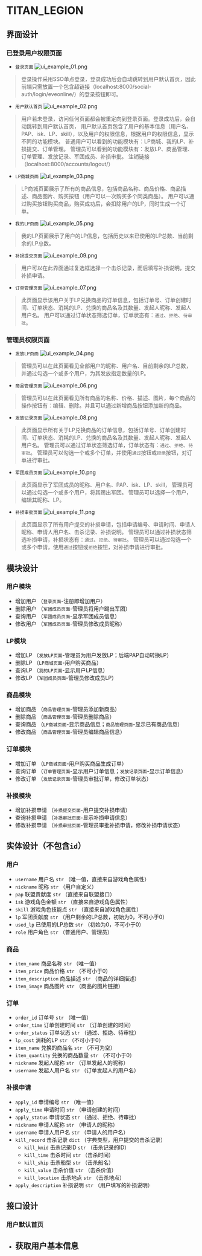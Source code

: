 # TITAN_LEGION

## 界面设计

### 已登录用户权限页面
- `登录页面`
![ui_example_01.png](readme_images/ui_example_01.png) 
> 登录操作采用SSO单点登录，登录成功后会自动跳转到用户默认首页，因此前端只需放置一个包含超链接（localhost:8000/social-auth/login/eveonline/）的登录按钮即可。
- `用户默认首页`
![ui_example_02.png](readme_images/ui_example_02.png)
> 用户若未登录，访问任何页面都会被重定向到登录页面。登录成功后，会自动跳转到用户默认首页，
> 用户默认首页包含了用户的基本信息（用户名、PAP、isk、LP、skill），以及用户的权限信息，根据用户的权限信息，显示不同的功能模块。
> 普通用户可以看到的功能模块有：LP商城、我的LP、补损提交、订单管理。
> 管理员可以看到的功能模块有：发放LP、商品管理、订单管理、发放记录、军团成员、补损审批。
> 注销链接（localhost:8000/accounts/logout/）
- `LP商城页面`
![ui_example_03.png](readme_images/ui_example_03.png)
> LP商城页面展示了所有的商品信息，包括商品名称、商品价格、商品描述、商品图片、购买按钮（用户可以一次购买多个同类商品）。
> 用户可以通过购买按钮购买商品，购买成功后，会扣除用户的LP，同时生成一个订单。
- `我的LP页面`
![ui_example_05.png](readme_images/ui_example_05.png)
> 我的LP页面展示了用户的LP信息，包括历史以来已使用的LP总数、当前剩余的LP总数。
- `补损提交页面`
![ui_example_09.png](readme_images/ui_example_09.png)
> 用户可以在此界面通过复选框选择一个击杀记录，而后填写补损说明，提交补损申请。
- `订单管理页面`
![ui_example_07.png](readme_images/ui_example_07.png)
> 此页面显示该用户关于LP兑换商品的订单信息，包括订单号、订单创建时间、订单状态、消耗的LP、兑换的商品名及其数量、发起人昵称、发起人用户名。
> 用户可以通过订单状态筛选订单，订单状态有：`通过`、`拒绝`、`待审批`。
### 管理员权限页面
- `发放LP页面`
![ui_example_04.png](readme_images/ui_example_04.png)
> 管理员可以在此页面看见全部用户的昵称、用户名、目前剩余的LP总数，并通过勾选一个或多个用户，为其发放指定数量的LP。
- `商品管理页面`
![ui_example_06.png](readme_images/ui_example_06.png)
> 管理员可以在此页面看见所有商品的名称、价格、描述、图片，每个商品的操作按钮有：编辑、删除。并且可以通过新增商品按钮添加新的商品。
- `发放记录页面`
![ui_example_08.png](readme_images/ui_example_08.png)
> 此页面显示所有关于LP兑换商品的订单信息，包括订单号、订单创建时间、订单状态、消耗的LP、兑换的商品名及其数量、发起人昵称、发起人用户名。
> 管理员可以通过订单状态筛选订单，订单状态有：`通过`、`拒绝`、`待审批`。
> 管理员可以勾选一个或多个订单，并使用`通过`按钮或`拒绝`按钮，对订单进行审批。
- `军团成员页面`
![ui_example_10.png](readme_images/ui_example_10.png)
> 此页面显示了军团成员的昵称、用户名、PAP、isk、LP、skill，
> 管理员可以通过勾选一个或多个用户，将其踢出军团。
> 管理员可以选择一个用户，编辑其昵称、LP。
- `补损审批页面`
![ui_example_11.png](readme_images/ui_example_11.png)
> 此页面显示了所有用户提交的补损申请，包括申请编号、申请时间、申请人昵称、申请人用户名、击杀记录、补损说明。
> 管理员可以通过补损状态筛选补损申请，补损状态有：`通过`、`拒绝`、`待审批`。
> 管理员可以通过勾选一个或多个申请，使用`通过`按钮或`拒绝`按钮，对补损申请进行审批。

## 模块设计

### 用户模块
- 增加用户 （`登录页面`-注册即增加用户）
- 删除用户 （`军团成员页面`-管理员将用户踢出军团）
- 查询用户 （`军团成员页面`-显示军团成员信息）
- 修改用户 （`军团成员页面`-管理员修改成员昵称）

### LP模块
- 增加LP （`发放LP页面`-管理员为用户发放LP；后端PAP自动转换LP）
- 删除LP （`LP商城页面`-用户购买商品）
- 查询LP （`我的LP页面`-显示用户LP信息）
- 修改LP （`军团成员页面`-管理员修改成员LP）

### 商品模块
- 增加商品 （`商品管理页面`-管理员添加新商品）
- 删除商品 （`商品管理页面`-管理员删除商品）
- 查询商品 （`LP商城页面`-显示商品信息；`商品管理页面`-显示已有商品信息）
- 修改商品 （`商品管理页面`-管理员编辑商品信息）

### 订单模块
- 增加订单 （`LP商城页面`-用户购买商品生成订单）
- 查询订单 （`订单管理页面`-显示用户订单信息；`发放记录页面`-显示订单信息）
- 修改订单 （`发放记录页面`-管理员审批订单，修改订单状态）

### 补损模块
- 增加补损申请 （`补损提交页面`-用户提交补损申请）
- 查询补损申请 （`补损审批页面`-显示补损申请信息）
- 修改补损申请 （`补损审批页面`-管理员审批补损申请，修改补损申请状态）

## 实体设计（不包含`id`）

### 用户
- `username` 用户名 `str` （唯一值，直接来自游戏角色属性）
- `nickname` 昵称 `str` （用户自定义）
- `pap` 联盟贡献度 `str` （直接来自联盟接口）
- `isk` 游戏角色金额 `str` （直接来自游戏角色属性）
- `skill` 游戏角色技能点 `str` （直接来自游戏角色属性）
- `lp` 军团贡献度 `str` （用户剩余的LP总数，初始为0，不可小于0）
- `used_lp` 已使用的LP总数 `str` （初始为0，不可小于0）
- `role` 用户角色 `str` （普通用户、管理员）

### 商品
- `item_name` 商品名称 `str` （唯一值）
- `item_price` 商品价格 `str` （不可小于0）
- `item_description` 商品描述 `str` （商品的详细描述）
- `item_image` 商品图片 `str` （商品的图片链接）

### 订单
- `order_id` 订单号 `str` （唯一值）
- `order_time` 订单创建时间 `str` （订单创建的时间）
- `order_status` 订单状态 `str` （通过、拒绝、待审批）
- `lp_cost` 消耗的LP `str` （不可小于0）
- `item_name` 兑换的商品名 `str` （不可为空）
- `item_quantity` 兑换的商品数量 `str` （不可小于0）
- `nickname` 发起人昵称 `str` （订单发起人的昵称）
- `username` 发起人用户名 `str` （订单发起人的用户名）

### 补损申请
- `apply_id` 申请编号 `str` （唯一值）
- `apply_time` 申请时间 `str` （申请创建的时间）
- `apply_status` 申请状态 `str` （通过、拒绝、待审批）
- `nickname` 申请人昵称 `str` （申请人的昵称）
- `username` 申请人用户名 `str` （申请人的用户名）
- `kill_record` 击杀记录 `dict` （字典类型，用户提交的击杀记录）
  - `kill_kmid` 击杀记录ID `str` （击杀记录的ID）
  - `kill_time` 击杀时间 `str` （击杀时间）
  - `kill_ship` 击杀船型 `str` （击杀船名）
  - `kill_value` 击杀价值 `str` （击杀价值）
  - `kill_location` 击杀地点 `str` （击杀地点）
- `apply_description` 补损说明 `str` （用户填写的补损说明）

## 接口设计
### 用户默认首页
- 获取用户基本信息
  - 